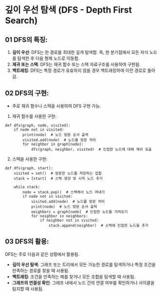 # 깊이 우선 탐색 (DFS - Depth First Search)

## 01 DFS의 특징:

1. **깊이 우선**: DFS는 한 경로를 최대한 깊게 탐색함. 즉, 한 분기점에서 모든 자식 노드를 탐색한 후 다음 형제 노드로 이동함.
2. **재귀 또는 스택**: DFS는 재귀 함수 또는 스택 자료구조를 사용하여 구현됨.
3. **백트래킹**: DFS는 특정 경로가 유효하지 않을 경우 백트래킹하여 이전 경로로 돌아감.

## 02 DFS의 구현:

- 주로 재귀 함수나 스택을 사용하여 DFS 구현 가능.

1. 재귀 함수를 사용한 구현:

```
def dfs(graph, node, visited):
    if node not in visited:
        print(node)  # 노드 방문 순서 출력
        visited.add(node)  # 노드를 방문 처리
        for neighbor in graph[node]:
            dfs(graph, neighbor, visited)  # 인접한 노드에 대해 재귀 호출
```

2. 스택을 사용한 구현:

```
def dfs(graph, start):
    visited = set()  # 방문한 노드를 저장하는 집합
    stack = [start]  # 스택 생성 및 시작 노드 추가

    while stack:
        node = stack.pop()  # 스택에서 노드 꺼내기
        if node not in visited:
            visited.add(node)  # 노드를 방문 처리
            print(node)  # 노드 방문 순서 출력
            neighbors = graph[node]  # 인접한 노드들 가져오기
            for neighbor in neighbors:
                if neighbor not in visited:
                    stack.append(neighbor)  # 스택에 인접한 노드들 추가
```

## 03 DFS의 활용:

DFS는 주로 다음과 같은 상황에서 활용됨.

- **깊이 우선 탐색**: 그래프 또는 트리에서 모든 가능한 경로를 탐색하거나 특정 조건을 만족하는 경로를 찾을 때 사용됨.
- **백트래킹**: 조건을 만족하는 해를 찾거나 모든 조합을 탐색할 때 사용됨.
- **그래프의 연결성 확인**: 그래프 내에서 노드 간의 연결 여부를 확인하거나 사이클을 탐지할 때 사용됨.
